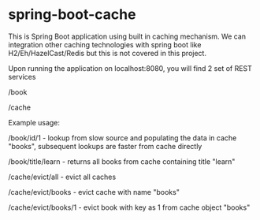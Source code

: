 # spring-boot-cache
This is Spring Boot application using built in caching mechanism. 
We can integration other caching technologies with spring boot like H2/Eh/HazelCast/Redis but this is not covered in this project.

Upon running the application on localhost:8080, you will find 2 set of REST services

/book

/cache

Example usage:

/book/id/1 - lookup from slow source and populating the data in cache "books", subsequent lookups are faster from cache directly

/book/title/learn - returns all books from cache containing title "learn"

/cache/evict/all - evict all caches

/cache/evict/books - evict cache with name "books"

/cache/evict/books/1 - evict book with key as 1 from cache object "books"

